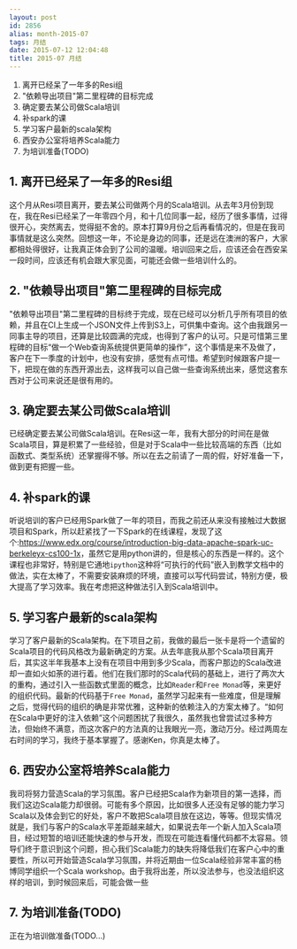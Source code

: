 ```yaml
---
layout: post
id: 2856
alias: month-2015-07
tags: 月结
date: 2015-07-12 12:04:48
title: 2015-07 月结
---
```


1. 离开已经呆了一年多的Resi组
2. "依赖导出项目"第二里程碑的目标完成
3. 确定要去某公司做Scala培训
4. 补spark的课
5. 学习客户最新的scala架构
6. 西安办公室将培养Scala能力
7. 为培训准备(TODO)


## 1. 离开已经呆了一年多的Resi组

这个月从Resi项目离开，要去某公司做两个月的Scala培训。从去年3月份到现在，我在Resi已经呆了一年零四个月，和十几位同事一起，经历了很多事情，过得很开心，突然离去，觉得挺不舍的。原本打算9月份之后再看情况的，但是在我司事情就是这么突然。回想这一年，不论是身边的同事，还是远在澳洲的客户，大家都相处得很好，让我真正体会到了公司的温暖。培训回来之后，应该还会在西安呆一段时间，应该还有机会跟大家见面，可能还会做一些培训什么的。

## 2. "依赖导出项目"第二里程碑的目标完成

"依赖导出项目"第二里程碑的目标终于完成，现在已经可以分析几乎所有项目的依赖，并且在CI上生成一个JSON文件上传到S3上，可供集中查询。这个由我跟另一同事主导的项目，还算是比较圆满的完成，也得到了客户的认可。只是可惜第三里程碑的目标“做一个Web查询系统提供更简单的操作”，这个事情是来不及做了，客户在下一季度的计划中，也没有安排，感觉有点可惜。希望到时候跟客户提一下，把现在做的东西开源出去，这样我可以自己做一些查询系统出来，感觉这套东西对于公司来说还是很有用的。

## 3. 确定要去某公司做Scala培训

已经确定要去某公司做Scala培训。在Resi这一年，我有大部分的时间在是做Scala项目，算是积累了一些经验，但是对于Scala中一些比较高端的东西（比如函数式、类型系统）还掌握得不够。所以在去之前请了一周的假，好好准备一下，做到更有把握一些。

## 4. 补spark的课

听说培训的客户已经用Spark做了一年的项目，而我之前还从来没有接触过大数据项目和Spark，所以赶紧找了一下Spark的在线课程，发现了这个:<https://www.edx.org/course/introduction-big-data-apache-spark-uc-berkeleyx-cs100-1x>，虽然它是用python讲的，但是核心的东西是一样的。这个课程也非常好，特别是它通地`ipython`这种将“可执行的代码”嵌入到教学文档中的做法，实在太棒了，不需要安装麻烦的环境，直接可以写代码尝试，特别方便，极大提高了学习效率。我在考虑把这种做法引入到Scala培训中。

## 5. 学习客户最新的scala架构

学习了客户最新的Scala架构。在下项目之前，我做的最后一张卡是将一个遗留的Scala项目的代码风格改为最新确定的方案。从去年底我从那个Scala项目离开后，其实这半年我基本上没有在项目中用到多少Scala，而客户那边的Scala改进却一直如火如荼的进行着。他们在我们那时的Scala代码的基础上，进行了两次大的重构，通过引入一些函数式里面的概念，比如`Reader`和`Free Monad`等，来更好的组织代码。最新的代码基于`Free Monad`，虽然学习起来有一些难度，但是理解之后，觉得代码的组织的确是非常优雅，这种新的依赖注入的方案太棒了。“如何在Scala中更好的注入依赖”这个问题困扰了我很久，虽然我也曾尝试过多种方法，但始终不满意，而这次客户的方法真的让我眼光一亮，激动万分。经过两周左右时间的学习，我终于基本掌握了。感谢Ken，你真是太棒了。

## 6. 西安办公室将培养Scala能力

我司将努力营造Scala的学习氛围。客户已经把Scala作为新项目的第一选择，而我们这边Scala能力却很弱。可能有多个原因，比如很多人还没有足够的能力学习Scala以及体会到它的好处，客户不敢把Scala项目放在这边，等等。但现实情况就是，我们与客户的Scala水平差距越来越大，如果说去年一个新人加入Scala项目，经过短暂的培训还能快速的参与开发，而现在可能连看懂代码都不太容易。领导们终于意识到这个问题，担心我们Scala能力的缺失将降低我们在客户心中的重要性，所以可开始营造Scala学习氛围，并将近期由一位Scala经验非常丰富的杨博同学组织一个Scala workshop。由于我将出差，所以没法参与，也没法组织这样的培训，到时候回来后，可能会做一些

## 7. 为培训准备(TODO)

正在为培训做准备(TODO...)




